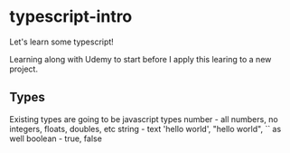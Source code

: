 # typescript-intro

Let's learn some typescript!

Learning along with Udemy to start before I apply this learing to a new project.

## Types
Existing types are going to be javascript types
number - all numbers, no integers, floats, doubles, etc
string - text 'hello world', "hello world", `` as well
boolean - true, false